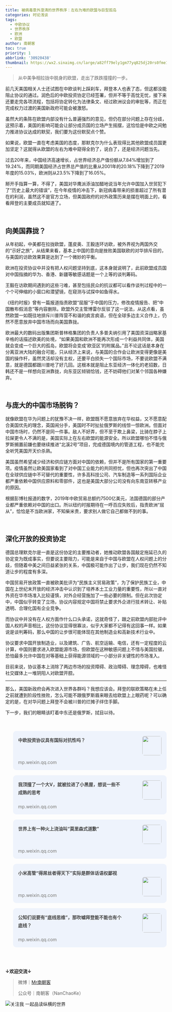 ```yaml
---
title: 被病毒意外澄清的世界秩序：左右为难的欧盟与巨型孤岛
categories: 时论浅谈
tags:
  - 中欧协议
  - 世界秩序
  - 欧洲
  - 欧盟
author: 南朝客
toc: true
priority: 1
abbrlink: '30920438'
thumbnail: https://wx2.sinaimg.cn/large/a82ff79ely1gm77yq825dj20rs0fme1r.jpg
---
```


> 从中美争相拉拢中脱身的欧盟，走出了跌跌撞撞的一步。

<!-- more -->

前几天美国相关人士还试图在中欧谈判上踩刹车，拜登本人也表了态，但这都没能阻止协议的通过。润色后的中欧投资协定已经签署，但并不等于高忱无忧，接下来还要走完各项流程，包括将协定转化为法律条文、经过欧洲议会的审批等，而正在完成权力过渡的美国新政府可能会被激怒。



虽然大的条陈在欧盟内部没有什么普遍强烈的意见，但仍在部分问题上存在分歧，这预示着，美国的影响可能会让部分成员国的立场产生摇摆，这恰恰是中欧之间勉力推进协议达成的默契，我们要为这份默契点个赞。



如果说，欧盟一直在考虑美国的态度，那默克尔为什么表现得比其他欧盟成员国更加坚定？这就得从欧盟的左右为难中窥得全豹了，说白了，还是经济问题当先。



过去20年来，中国经济高速增长，占世界经济总产值份额从7.84%增加到了19.24%，而同期美国经济占世界总产值的比重从2001年的20.18%下降到了2019年度的15.03%，欧洲则从23.5%下降到了16.05%。



掰开手指算一算，不得了，美国对华鹰派添油加醋地说当年允许中国加入世贸犯下了“历史上最大的错误”，在今年疫情的冲击下，新冠病毒带来的损害超过了所有潜在的利润，虽然这不是官方立场，但美国政府的对外政策历来是摆在明面上的，看看拜登的主要成员就知道了。

<br>

## 向美国靠拢？

从年初起，中美都在拉拢欧盟，蓬皮奥、王毅连环访欧，被外界视为两国外交的“示好之旅”，从结果来看，基本上中国的意向是挫败美国联欧的对华排斥目的，与美国的访欧效果算是达到了一个微妙的平衡。



欧洲在投资协议中并没有把人权问题坚持到底，这本身就说明了，此前欧盟成员国对中国指摘的华为、香港、新疆等敏感话题是一个上等的谈判筹码。



王毅在访欧期间遇到的这些刁难，甚至包括民众的抗议都可以看作谈判过程中的一个个可伸缩的小窗口和潜望镜，在窥测与试探中如鱼得水。



《纽约时报》曾有一篇报道指责欧盟“屈服”于中国的压力，修改疫情报告、把“中国散布假消息”等内容删除。欧盟外交主管博雷尔反驳了这一说法，从这点看，虽然欧盟一如既往地排斥川普阵营不和谐的疯言疯语，但在全球多边主义合作上，仍然不愿意放弃中国市场而向美国靠拢。



欧洲最大的数码出版集团斯普林格集团的负责人多普夫纳引用了美国资深战略家基辛格的话描述欧美的处境，“如果美国和欧洲不能再次形成一个利益共同体，美国就会变成一个巨大的孤岛，欧盟将会变成‘欧亚区’的附属品。”且不论这话是本身在分离亚洲大陆的融合可能，只从经济上来说，与美国的合作会让欧洲变得更像是美国的操作杆，虽然灵活却没有主权，还要平白损失一个国际市场，不要说欧盟不满意，就是德国都跟川普呛了好几回。这根本就是阻止东亚经济一体化的老招数，日韩还不是一样想向亚洲靠拢，向东亚区倾销恰钱，还不妨碍他们对某个邻国各种嫌弃。

<br>

## 与庞大的中国市场脱钩？

就像欧盟在华为问题上的犹豫不决一样，欧盟既不愿意放弃在华权益，又不愿意配合美国优先的理念，英国闹分手，美国时不时扯扯俄罗斯的线惊一惊欧洲。但面对中国市场时，仍然不是同一件事。敌人不好弄，但不至于欺上鼻梁，比骑在脖子上拉屎更令人不满的是，美国实际上在左右欧盟的能源安全。所以欧盟哪怕不惜与俄罗斯搁置前嫌也要继续推进“北溪2号”项目，完成德国境内的管道工程，也不能完全听凭美国开天价杀熟。



美国虽然希望减少经济和供应链方面对中国的依赖，但并不是所有国家的第一重要项。疫情虽然让欧美国家看到了对中国工业能力的共同担忧，但也再次突出了中国在全球供应链中不可替代的重要性，许多高科技公司、汽车制造等一系列国际企业都严重依赖中国供应原料和零部件，这也是美国大部分公司没有向东南亚转移产业的原因。



根据彭博社报道的数字，2019年中欧贸易总额约7500亿美元，法国德国的部分产业都严重依赖对中国的出口。所以纽约时报期待在一呼百应失败后，指责欧洲“屈从”，恰恰是不当欧洲家，不知柴米贵，要求别人做它自己都做不到的事。

<br>

## 深化开放的投资协定

德国总理默克尔是一直是这份协定的主要推动者，她推动欧盟各国敲定拖延已久的协定变为既成事实，但要说主要阻力，可能是来自于中国与欧盟在人权问题上的分歧，但随着中美之间日益紧张的关系，中国极可能作出了让步，我们现在仍然不知道让步的程度有多深。



中国贸易开放政策一直被欧美批评为“民族主义贸易政策”，为了保护民族工业，中国在上世纪末开放的经济冲击中认识到了培养本土工业力量的重要性，所以一直对外资在华市场准入比较谨慎，对外企经营施加了一些必要的限制。但在此次协定中，中国似乎转变了立场，协议内容规定中国将禁止要求外企进行技术转让、补贴透明、合理化国有企业竞争。



而协议中并没有在人权方面作什么口头承诺，这就奇怪了，跟之前欧盟内部批评中国人权的声音相比，这份协议显得很寡淡，似乎大家都不记得有这回事一样。如果说是谈判筹码，那么中国的让步很可能体现在其他制造业和高新技术行业中。



协议要求中国开放制造业，以及建筑、广告、航空运输、电信，还有一定程度的云计算，中国则要求进入欧盟能源市场，但欧盟在这种敏感问题上不惜与美国拉锯，恐怕最多允许中国在对等基础上获得能源领域的一小部分非关键性的市场准入。



目前来说，协议基本上消除了两边市场的投资障碍、政治障碍、理念障碍，也难怪社交媒体上一堆阴阳人对欧盟开腔。



<hr>

那么，美国新政府会再次进入世界各群吗？我想应该会。拜登的联欧策略在未上任之前就遭到阶段性挫败，怎么可能不跟俄罗斯眉来眼去给欧盟上上眼药呢？可以确定的是，在对华问题上拜登不会被川普的烂摊子绊住手脚。



下一步，我们的眼睛该盯着中东还是俄罗斯，拭目以待。

<br>

<br>

<div>
	<ul style="margin: 0;">
        <li style="list-style: none; background: #eef3fc; border-radius: 10px; overflow: hidden; padding: 1rem; margin-bottom: 1rem; cursor: pointer; position: relative; min-height: 90px;">
			<a style="float: left; width: 73%; text-decoration: none;" href="https://mp.weixin.qq.com/s?__biz=MzIzNDE5MTQ4Mw==&mid=2655637799&idx=1&sn=3c9186a8dc211c804d1a1247f5df06d0&chksm=f3475e33c430d725c8b467fb757fe476e7922fd677af63d3caa661edbfb1818dd70d050417de&token=2002906440&lang=zh_CN#rd" target="_blank">
				<span style="width: 100%; color: #444;font-weight: bold; display: inline-block; line-height: 1.6rem;">中欧投资协议具有国际对抗性吗？</span>
				<span style="width: 100%; color: #777; font-size: 14px; line-height: 1rem; position: absolute; left: 1rem; bottom: 1rem;">mp.weixin.qq.com</span>
			</a>
			<img style="max-width: 24%; height: 60px; border-radius: 6px; float: right;" src="https://wx4.sinaimg.cn/large/a82ff79ely1gm4n64tdynj20jg0ax47l.jpg"/> 
		</li>
        <li style="list-style: none; background: #eef3fc; border-radius: 10px; overflow: hidden; padding: 1rem; margin-bottom: 1rem; cursor: pointer; position: relative; min-height: 90px;">
			<a style="float: left; width: 73%; text-decoration: none;" href="https://mp.weixin.qq.com/s?__biz=MzIzNDE5MTQ4Mw==&mid=2655637679&idx=1&sn=f5aefe6d28886e763b4b8faa40162ee7&chksm=f3475fbbc430d6adf6b2921b01d8336736de546ecb5fb4c38f18e8d9e6407787adbf58b1602b&token=1456400513&lang=zh_CN#rd" target="_blank">
				<span style="width: 100%; color: #444;font-weight: bold; display: inline-block; line-height: 1.6rem;">我顶撞了一个大V，就被拉进了小黑屋，想说一些不成熟的思考</span>
				<span style="width: 100%; color: #777; font-size: 14px; line-height: 1rem; position: absolute; left: 1rem; bottom: 1rem;">mp.weixin.qq.com</span>
			</a>
			<img style="max-width: 24%; height: 60px; border-radius: 6px; float: right;" src="https://wx1.sinaimg.cn/large/a82ff79ely1gmisk5aw4vj20hs0a0gmv.jpg"/> 
		</li>
		<li style="list-style: none; background: #eef3fc; border-radius: 10px; overflow: hidden; padding: 1rem; margin-bottom: 1rem; cursor: pointer; position: relative; min-height: 90px;">
			<a style="float: left; width: 73%; text-decoration: none;" href="https://mp.weixin.qq.com/s?__biz=MzIzNDE5MTQ4Mw==&mid=2655637670&idx=1&sn=7981e73e821d0d37f4419097c59c1b19&chksm=f3475fb2c430d6a403892ee948cdcdd2e3e417ffe7b7045fd272f9800878dd22a440dfec902f&token=1337939405&lang=zh_CN#rd" target="_blank">
				<span style="width: 100%; color: #444;font-weight: bold; display: inline-block; line-height: 1.6rem;">世界上有一种火上浇油叫“莫里森式道歉”</span>
				<span style="width: 100%; color: #777; font-size: 14px; line-height: 1rem; position: absolute; left: 1rem; bottom: 1rem;">mp.weixin.qq.com</span>
			</a>
            <img style="max-width: 24%; height: 60px; border-radius: 6px; float: right;" src="https://wx4.sinaimg.cn/large/a82ff79ely1gl9o1akgl2j20rs0fmtyj.jpg"/>
		</li>
        <li style="list-style: none; background: #eef3fc; border-radius: 10px; overflow: hidden; padding: 1rem; margin-bottom: 1rem; cursor: pointer; position: relative; min-height: 90px;">
			<a style="float: left; width: 100%; text-decoration: none;" href="https://mp.weixin.qq.com/s?__biz=MzIzNDE5MTQ4Mw==&mid=2655637622&idx=1&sn=c250851530fe9ac44130b35152997491&chksm=f3475f62c430d674dfdbb691054f0a2ea7a2426c5b18598243f07648822dcec5e7c80f3da361&token=1565060228&lang=zh_CN#rd" target="_blank">
				<span style="width: 100%; color: #444;font-weight: bold; display: inline-block; line-height: 1.6rem;">小米高管“得屌丝者得天下”实际是群体话语权鄙视</span>
				<span style="width: 100%; color: #777; font-size: 14px; line-height: 1rem; position: absolute; left: 1rem; bottom: 1rem;">mp.weixin.qq.com</span>
			</a>
            <img style="max-width: 24%; height: 60px; border-radius: 6px; float: right;" src="https://wx1.sinaimg.cn/large/a82ff79ely1gl1r49k2ijj20rs0fm7wh.jpg"/>
		</li>
		<li style="list-style: none; background: #eef3fc; border-radius: 10px; overflow: hidden; padding: 1rem; margin-bottom: 1rem; cursor: pointer; position: relative; min-height: 90px;">
			<a style="float: left; width: 73%; text-decoration: none;" href="https://mp.weixin.qq.com/s?__biz=MzIzNDE5MTQ4Mw==&mid=2655637575&idx=1&sn=288fe2e824db1966b7b47b6b986abebd&chksm=f3475f53c430d6450851585a3f6ffa2acb1993b126c9cdba5edeb02e4359700696448b0f825b&token=1565060228&lang=zh_CN#rd" target="_blank">
				<span style="width: 100%; color: #444;font-weight: bold; display: inline-block; line-height: 1.6rem;">公知们说要有“底线思维”，那吹嘘拜登能不能也有个底线？</span>
				<span style="width: 100%; color: #777; font-size: 14px; line-height: 1rem;  position: absolute; left: 1rem; bottom: 1rem;">mp.weixin.qq.com</span>
			</a>
			<img style="max-width: 24%; height: 60px; border-radius: 6px; float: right;" src="https://wx4.sinaimg.cn/large/a82ff79ely1gkrvaznwtdj20rs0fmqqv.jpg"/>
		</li>
	</ul>
</div>

<br>

<br>

**↓欢迎交流↓**

> 微博｜<a href="https://weibo.com/u/2821715870">Mr南朝客</a>
>
> 公众号｜南朝客（NanChaoKe）



![关注我 一起品读纵横的世界](https://wx4.sinaimg.cn/large/a82ff79ely1gl9o9nj9koj20yf0u0wq1.jpg)